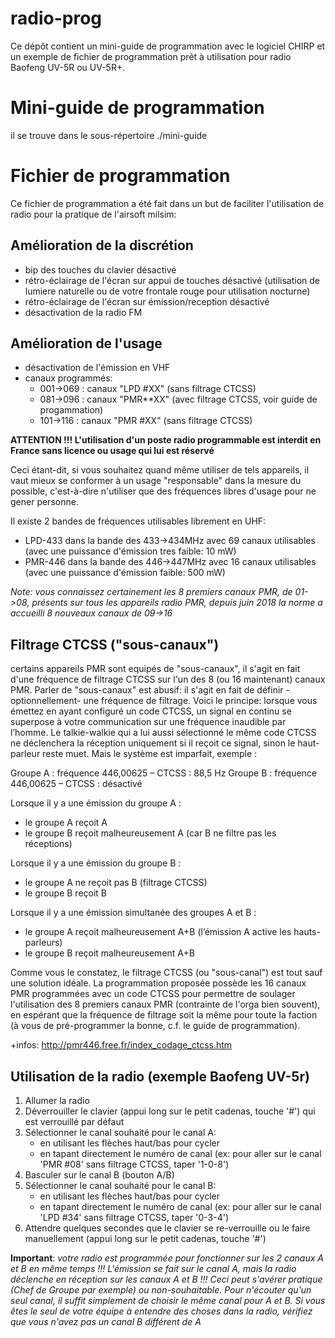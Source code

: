 # radio-prog

Ce dépôt contient un mini-guide de programmation avec le logiciel CHIRP et un exemple de fichier de programmation prêt à utilisation pour radio Baofeng UV-5R ou UV-5R+.

# Mini-guide de programmation

il se trouve dans le sous-répertoire ./mini-guide

# Fichier de programmation

Ce fichier de programmation a été fait dans un but de faciliter l'utilisation de radio pour la pratique de l'airsoft milsim:

## Amélioration de la discrétion

- bip des touches du clavier désactivé
- rétro-éclairage de l'écran sur appui de touches désactivé (utilisation de lumiere naturelle ou de votre frontale rouge pour utilisation nocturne)
- rétro-éclairage de l'écran sur émission/reception désactivé
- désactivation de la radio FM

## Amélioration de l'usage

- désactivation de l'émission en VHF
- canaux programmés:
  - 001->069 : canaux "LPD #XX" (sans filtrage CTCSS)
  - 081->096 : canaux "PMR**XX" (avec filtrage CTCSS, voir guide de progammation)
  - 101->116 : canaux "PMR #XX" (sans filtrage CTCSS)


**ATTENTION !!! L'utilisation d'un poste radio programmable est interdit en France sans licence ou usage qui lui est réservé**

Ceci étant-dit, si vous souhaitez quand même utiliser de tels appareils, il vaut mieux se conformer à un usage "responsable" dans la mesure du possible, c'est-à-dire n'utiliser que des fréquences libres d'usage
pour ne gener personne.

Il existe 2 bandes de fréquences utilisables librement en UHF:

- LPD-433 dans la bande des 433->434MHz avec 69 canaux utilisables (avec une puissance d'émission tres faible: 10 mW)
- PMR-446 dans la bande des 446->447MHz avec 16 canaux utilisables (avec une puissance d'émission faible: 500 mW)

*Note: vous connaissez certainement les 8 premiers canaux PMR, de 01->08, présents sur tous les appareils radio PMR, depuis juin 2018 la norme a accueilli 8 nouveaux canaux de 09->16*


## Filtrage CTCSS ("sous-canaux")
certains appareils PMR sont equipés de "sous-canaux", il s'agit en fait d'une fréquence de filtrage CTCSS sur l'un des 8 (ou 16 maintenant) canaux PMR.
Parler de "sous-canaux" est abusif: il s'agit en fait de définir -optionnellement- une fréquence de filtrage.
Voici le principe: lorsque vous émettez en ayant configuré un code CTCSS, un signal en continu se superpose à votre communication sur une fréquence inaudible par l’homme. Le talkie-walkie qui a lui aussi sélectionné le même code CTCSS ne déclenchera la réception uniquement si il reçoit ce signal, sinon le haut-parleur reste muet. Mais le système est imparfait, exemple :

Groupe A : fréquence 446,00625 – CTCSS : 88,5 Hz
Groupe B : fréquence 446,00625 – CTCSS : désactivé

Lorsque il y a une émission du groupe A :
- le groupe A reçoit A
- le groupe B reçoit malheureusement A (car B ne filtre pas les réceptions)

Lorsque il y a une émission du groupe B :
- le groupe A ne reçoit pas B (filtrage CTCSS)
- le groupe B reçoit B

Lorsque il y a une émission simultanée des groupes A et B :
- le groupe A reçoit malheureusement A+B (l’émission A active les hauts-parleurs)
- le groupe B reçoit malheureusement A+B

Comme vous le constatez, le filtrage CTCSS (ou "sous-canal") est tout sauf une solution idéale.
La programmation proposée possède les 16 canaux PMR programmées avec un code CTCSS pour permettre de soulager l'utilisation des 8 premiers canaux PMR (contrainte de l'orga bien souvent), en espérant que la fréquence de filtrage soit la même pour toute la faction (à vous de pré-programmer la bonne, c.f. le guide de programmation).

+infos: http://pmr446.free.fr/index_codage_ctcss.htm


## Utilisation de la radio (exemple Baofeng UV-5r)

1. Allumer la radio
2. Déverrouiller le clavier (appui long sur le petit cadenas, touche '#') qui est verrouillé par défaut
3. Sélectionner le canal souhaité pour le canal A:
    - en utilisant les flèches haut/bas pour cycler
    - en tapant directement le numéro de canal (ex: pour aller sur le canal 'PMR #08' sans filtrage CTCSS, taper '1-0-8')
4. Basculer sur le canal B (bouton A/B)
5. Sélectionner le canal souhaité pour le canal B:
    - en utilisant les flèches haut/bas pour cycler
    - en tapant directement le numéro de canal (ex: pour aller sur le canal 'LPD #34' sans filtrage CTCSS, taper '0-3-4')
6. Attendre quelques secondes que le clavier se re-verrouille ou le faire manuellement (appui long sur le petit cadenas, touche '#')

**Important**: *votre radio est programmée pour fonctionner sur les 2 canaux A et B en même temps !!!
L'émission se fait sur le canal A, mais la radio déclenche en réception sur les canaux A et B !!!
Ceci peut s'avérer pratique (Chef de Groupe par exemple) ou non-souhaitable.
Pour n'écouter qu'un seul canal, il suffit simplement de choisir le même canal pour A et B.
Si vous êtes le seul de votre équipe à entendre des choses dans la radio, vérifiez que vous n'avez pas un canal B  différent de A*
